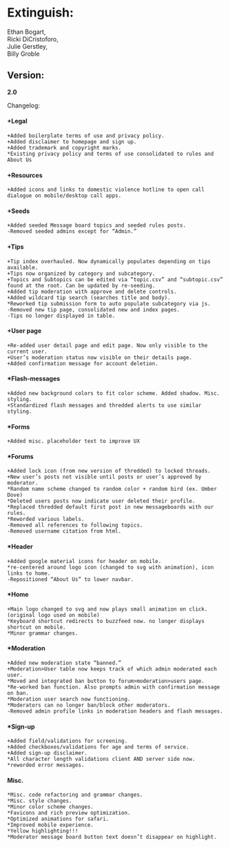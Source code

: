 #  Extinguish:  
Ethan Bogart,  
Ricki DiCristoforo,  
Julie Gerstley,  
Billy Groble  

##  Version:
**2.0**

Changelog:  
####  **+Legal**  
	+Added boilerplate terms of use and privacy policy.
	+Added disclaimer to homepage and sign up.  
	+Added trademark and copyright marks.  
	*Existing privacy policy and terms of use consolidated to rules and About Us  
####  **+Resources**
	+Added icons and links to domestic violence hotline to open call dialogue on mobile/desktop call apps.
####  **+Seeds**  
	+Added seeded Message board topics and seeded rules posts.  
	-Removed seeded admins except for “Admin.”  
####  **+Tips**  
	+Tip index overhauled. Now dynamically populates depending on tips available.  
	+Tips now organized by category and subcategory.  
	+Topics and Subtopics can be edited via “topic.csv” and “subtopic.csv” found at the root. Can be updated by re-seeding.  
	+Added tip moderation with approve and delete controls.  
	+Added wildcard tip search (searches title and body).  
	*Reworked tip submission form to auto populate subcategory via js.  
	-Removed new tip page, consolidated new and index pages.  
	-Tips no longer displayed in table.  
####  **+User page**  
	+Re-added user detail page and edit page. Now only visible to the current user.  
	+User’s moderation status now visible on their details page.  
	+Added confirmation message for account deletion.  
####  ***Flash-messages**  
	+Added new background colors to fit color scheme. Added shadow. Misc. styling.  
 	+Standardized flash messages and thredded alerts to use similar styling.  
####  ***Forms**  
	+Added misc. placeholder text to improve UX
####  ***Forums**  
	+Added lock icon (from new version of thredded) to locked threads.  
	+New user’s posts not visible until posts or user’s approved by moderator.  
	*Random name scheme changed to random color + random bird (ex. Umber Dove)  
	*Deleted users posts now indicate user deleted their profile.  
	*Replaced thredded default first post in new messageboards with our rules.  
	*Reworded various labels.  
	-Removed all references to following topics.  
	-Removed username citation from html.  
####  ***Header**  
	+Added google material icons for header on mobile.  
	*re-centered around logo icon (changed to svg with animation), icon links to home.  
	-Repositioned “About Us” to lower navbar.  
####  ***Home**  
	+Main logo changed to svg and now plays small animation on click. (original logo used on mobile)  
	*Keyboard shortcut redirects to buzzfeed now. no longer displays shortcut on mobile.  
	*Minor grammar changes.  
####  ***Moderation**  
	+Added new moderation state “banned.”  
	+Moderation>User table now keeps track of which admin moderated each user.  
	*Moved and integrated ban button to forum>moderation>users page.  
	*Re-worked ban function. Also prompts admin with confirmation message on ban.  
	*Moderation user search now functioning.  
	*Moderators can no longer ban/block other moderators.  
	-Removed admin profile links in moderation headers and flash messages.  
####  ***Sign-up**  
	+Added field/validations for screening.  
	+Added checkboxes/validations for age and terms of service.  
	+Added sign-up disclaimer.  
	*All character length validations client AND server side now.  
	*reworded error messages.  
####  **Misc.**   
	*Misc. code refactoring and grammar changes.  
	*Misc. style changes.  
	*Minor color scheme changes.  
	*Favicons and rich preview optimization.  
	*Optimized animations for safari.  
	*Improved mobile experience.  
	*Yellow highlighting!!!  
	*Moderator message board button text doesn’t disappear on highlight.  
	

